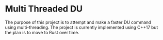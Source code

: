 # Multi Threaded DU

The purpose of this project is to attempt and make a faster DU command using multi-threading.
The project is currently implemented using C++17 but the plan is to move to Rust over time. 
